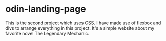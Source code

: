 # odin-landing-page

This is the second project which uses CSS. I have made use of flexbox and divs to arrange everything 
in this project. It's a simple website about my favorite novel The Legendary Mechanic.
